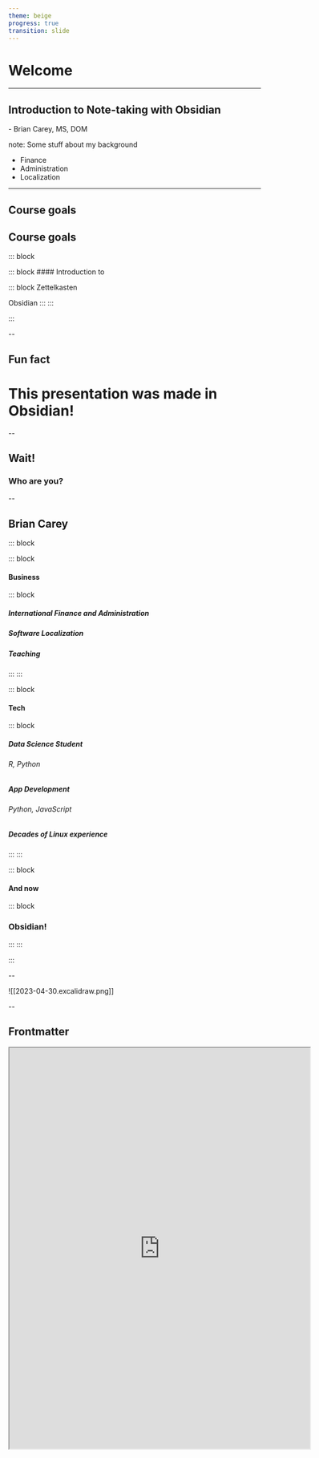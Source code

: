 ```yaml
---
theme: beige
progress: true
transition: slide
---
```


# Welcome

---

## Introduction to Note-taking with Obsidian

\- Brian Carey, MS, DOM <!-- element class="fragment" -->

note: Some stuff about my background

- Finance
- Administration
- Localization

---

## Course goals
<grid drag="100 100" drop="center" bg="#FFF3E2" pad="0px 10px" style="" flow="row">

<split left="1" right="2" gap="2">

## Course goals

::: block <!-- element style="background-color: #FFE5CA; " pad="10px 0px" -->

<grid flow="col">
::: block
#### Introduction to

::: block <!-- element style="background-color: #FA9884;"  class="fragment fade-up" -->
Zettelkasten

Obsidian <!-- element class="fragment fade-up"  -->
:::
:::


:::
</grid>
</split>
</grid>

--

## Fun fact <!-- element class="fragment fade-in-then-out" -->

# This presentation was made in Obsidian! <!-- element class="fragment fade-up" style="color: red"-->

--

## Wait!

### Who are you? <!-- element class="fragment fade-up" -->

--


<grid drag="100 100" drop="center" bg="#FFF3E2" pad="0px 10px" style="" flow="col">

## Brian Carey

::: block <!-- element style="background-color: #FFE5CA; " pad="10px 0px" -->

<grid flow="col">
::: block <!-- element class="fragment fade-up" pad="10px 10px" -->

#### Business

::: block <!-- element style="background-color: #FA9884;"  class="fragment fade-up" pad="15px 10px"-->
##### International Finance and Administration

##### Software Localization <!-- element class="fragment fade-up"  -->

##### Teaching <!-- element class="fragment fade-up"  -->
:::
:::

::: block <!-- element class="fragment fade-up" pad="10px 10px" -->

#### Tech

::: block <!-- element pad="15px 00px" style="background-color: #FA9884;" -->
##### Data Science Student

###### R, Python <!-- element class="fragment fade-up"  -->

##### App Development  <!-- element class="fragment fade-up " -->

###### Python, JavaScript <!-- element class="fragment fade-up " -->

##### Decades of Linux experience <!-- element class="fragment fade-up " -->


:::
:::

::: block <!-- element class="fragment fade-up" pad="10px 10px" -->
#### And now

::: block <!-- element pad="15px 00px" style="background-color: #FA9884;" -->
### Obsidian! <!-- element class="fragment fade-in" -->

:::
:::


:::
</grid>

</grid>



--

![[2023-04-30.excalidraw.png]]

--

## Frontmatter

<iframe width=600 height=800 src="https://mszturc.github.io/obsidian-advanced-slides/yaml/" />


--

## A look forward

<video controls><source src="Spaces/Obsidian and PKM Class/Resources/test.mkv" type="video/mp4"></video>

---

## Zettelkasten

1. Installation
2. Important plug-ins
3. Basic commands and navigation
4. Setting up a basic directory structure
5. Backlinks
6. Making a note

--

## Special notes
1. Templates
2. Daily notes

---

## The life-cycle of a note

1. Quickly capturing ideas in temporary storage
2. Review, develop, annotate and tag as appropriate
3. Give the note an appropriate parent
4. Move the file to permanent storage


